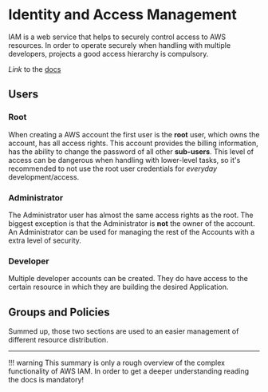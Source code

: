 # Identity and Access Management

IAM is a web service that helps to securely control access to AWS resources. In order to operate securely when handling with multiple developers, projects a good access hierarchy is compulsory. 

*Link* to the [docs](https://docs.aws.amazon.com/IAM/latest/UserGuide/introduction.html)


## Users 
### Root
When creating a AWS account the first user is the **root** user, which owns the account, has all access rights. This account provides the billing information, has the ability to change the password of all other **sub-users**. This level of access can be dangerous when handling with lower-level tasks, so it's recommended to not use the root user credentials for *everyday* development/access. 

### Administrator
The Administrator user has almost the same access rights as the root. The biggest exception is that the Administrator is **not** the owner of the account. An Administrator can be used for managing the rest of the Accounts with a extra level of security. 

### Developer 
Multiple developer accounts can be created. They do have access to the certain resource in which they are building the desired Application. 

## Groups and Policies
Summed up, those two sections are used to an easier management of different resource distribution.

---

!!! warning
    This summary is only a rough overview of the complex functionality of AWS IAM. In order to get a deeper understanding reading the docs is mandatory!